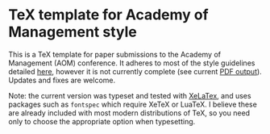 # TeX template for Academy of Management style
This is a TeX template for paper submissions to the Academy of Management (AOM) conference. It adheres to most of the style guidelines detailed [here](http://aom.org/annualmeeting/submission/guidelines/#paperguideline), however it is not currently complete (see current [PDF output](https://github.com/stroube/AOM-TeX-style-template/blob/master/AOM_style_template.pdf?raw=true)). Updates and fixes are welcome.

Note: the current version was typeset and tested with [XeLaTex](http://www.xelatex.org/), and uses packages such as `fontspec` which require XeTeX or LuaTeX. I believe these are already included with most modern distributions of TeX, so you need only to choose the appropriate option when typesetting.
